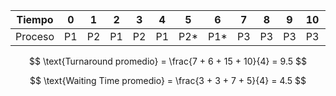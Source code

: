 | Tiempo   |  0  |  1  |  2  |  3  |  4  |  5  |  6  |  7  |  8  |  9  | 10  | 11  | 12  | 13  | 14  | 15  | 16  | 17  | 18  | 19  |
|----------|-----|-----|-----|-----|-----|-----|-----|-----|-----|-----|-----|-----|-----|-----|-----|-----|-----|-----|-----|-----|
| Proceso  | P1  | P2  | P1  | P2  | P1  | P2*  | P1*  | P3 | P3  | P3  | P3  | P3  | P3  | P3  | P3*  | P4 | P4  | P4  | P4  | P4*  |

$$
\text{Turnaround promedio} = \frac{7 + 6 + 15 + 10}{4} = 9.5
$$

$$
\text{Waiting Time promedio} = \frac{3 + 3 + 7 + 5}{4} = 4.5
$$